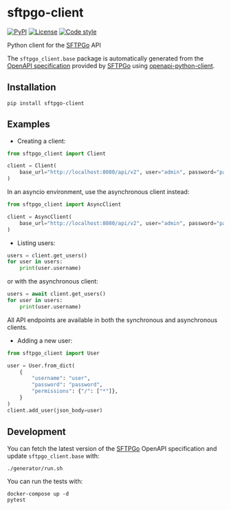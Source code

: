 [SFTPGo]: https://github.com/drakkan/sftpgo

sftpgo-client
=============

[![PyPI](https://img.shields.io/pypi/v/sftpgo-client.svg)](https://pypi.org/project/sftpgo-client)
[![License](https://img.shields.io/github/license/ramnes/sftpgo-client)](LICENSE)
[![Code style](https://img.shields.io/badge/code%20style-black-black)](https://github.com/ambv/black)

Python client for the [SFTPGo][] API

The `sftpgo_client.base` package is automatically generated from the [OpenAPI
specification](generator/openapi.yaml) provided by [SFTPGo][] using
[openapi-python-client](https://github.com/triaxtec/openapi-python-client).

Installation
------------

```
pip install sftpgo-client
```

Examples
--------

* Creating a client:

```python
from sftpgo_client import Client

client = Client(
    base_url="http://localhost:8080/api/v2", user="admin", password="password"
)
```

In an asyncio environment, use the asynchronous client instead:

```python
from sftpgo_client import AsyncClient

client = AsyncClient(
    base_url="http://localhost:8080/api/v2", user="admin", password="password"
)
```

* Listing users:

```python
users = client.get_users()
for user in users:
    print(user.username)
```

or with the asynchronous client:

```python
users = await client.get_users()
for user in users:
    print(user.username)
```

All API endpoints are available in both the synchronous and asynchronous clients.

* Adding a new user:

```python
from sftpgo_client import User

user = User.from_dict(
    {
        "username": "user",
        "password": "password",
        "permissions": {"/": ["*"]},
    }
)
client.add_user(json_body=user)
```

Development
-----------

You can fetch the latest version of the [SFTPGo][] OpenAPI specification and
update `sftpgo_client.base` with:

```
./generator/run.sh
```

You can run the tests with:

```
docker-compose up -d
pytest
```
